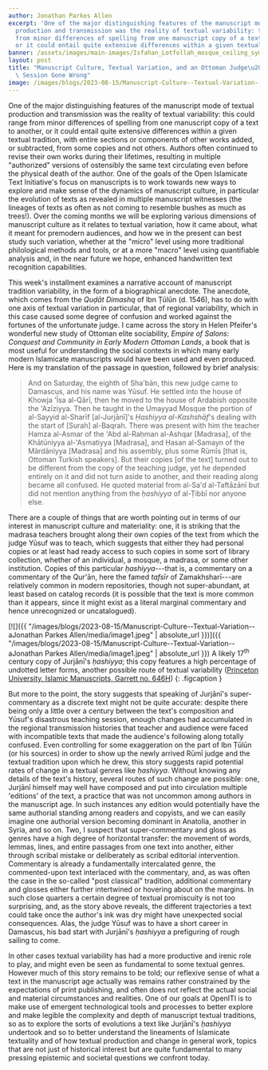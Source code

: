 ```yaml
---
author: Jonathan Parkes Allen
excerpt: 'One of the major distinguishing features of the manuscript mode of textual
  production and transmission was the reality of textual variability: this could range
  from minor differences of spelling from one manuscript copy of a text to another,
  or it could entail quite extensive differences within a given textual tradition,...'
banner: /assets/images/main-images/Isfahan_Lotfollah_mosque_ceiling_symmetric_narrow_border.png
layout: post
title: "Manuscript Culture, Textual Variation, and an Ottoman Judge\u2019s Teaching\
  \ Session Gone Wrong"
image: /images/blogs/2023-08-15/Manuscript-Culture--Textual-Variation--aJonathan Parkes Allen/media/image1.jpeg
---
```

One of the major distinguishing features of the manuscript mode of textual production and transmission was the reality of textual variability: this could range from minor differences of spelling from one manuscript copy of a text to another, or it could entail quite extensive differences within a given textual tradition, with entire sections or components of other works added, or subtracted, from some copies and not others. Authors often continued to revise their own works during their lifetimes, resulting in multiple "authorized" versions of ostensibly the same text circulating even before the physical death of the author. One of the goals of the Open Islamicate Text Initiative's focus on manuscripts is to work towards new ways to explore and make sense of the dynamics of manuscript culture, in particular the evolution of texts as revealed in multiple manuscript witnesses (the lineages of texts as often as not coming to resemble bushes as much as trees!). Over the coming months we will be exploring various dimensions of manuscript culture as it relates to textual variation, how it came about, what it meant for premodern audiences, and how we in the present can best study such variation, whether at the "micro" level using more traditional philological methods and tools, or at a more "macro" level using quantifiable analysis and, in the near future we hope, enhanced handwritten text recognition capabilities.

This week's installment examines a narrative account of manuscript tradition variability, in the form of a biographical anecdote. The anecdote, which comes from the *Quḍāt Dimashq* of Ibn Ṭūlūn (d. 1546), has to do with one axis of textual variation in particular, that of regional variability, which in this case caused some degree of confusion and worked against the fortunes of the unfortunate judge. I came across the story in Helen Pfeifer's wonderful new study of Ottoman elite sociability, *Empire of Salons: Conquest and Community in Early Modern Ottoman Lands*, a book that is most useful for understanding the social contexts in which many early modern Islamicate manuscripts would have been used and even produced. Here is my translation of the passage in question, followed by brief analysis:

> And on Saturday, the eighth of Sha'bān, this new judge came to Damascus, and his name was Yūsuf. He settled into the house of Khowja 'Īsa al-Qārī, then he moved to the house of Ardabish opposite the 'Azīziyya. Then he taught in the Umayyad Mosque the portion of al-Sayyid al-Sharīf \[al-Jurjānī\]'s *Ḥashiyya al-Kashshāf*'s dealing with the start of \[Surah\] al-Baqrah. There was present with him the teacher Hamza al-Asmar of the 'Abd al-Raḥman al-Ashqar \[Madrasa\], of the Khātūniyya al-'Aṣmatiyya \[Madrasa\], and Ḥasan al-Samayn of the Mārdāniyya \[Madrasa\] and his assembly, plus some Rūmīs \[that is, Ottoman Turkish speakers\]. But their copies \[of the text\] turned out to be different from the copy of the teaching judge, yet he depended entirely on it and did not turn aside to another, and their reading along became all confused. He quoted material from al-Sa'd al-Taftāzānī but did not mention anything from the *ḥashiyya* of al-Ṭibbī nor anyone else.

There are a couple of things that are worth pointing out in terms of our interest in manuscript culture and materiality: one, it is striking that the madrasa teachers brought along their own copies of the text from which the judge Yūsuf was to teach, which suggests that either they had personal copies or at least had ready access to such copies in some sort of library collection, whether of an individual, a mosque, a madrasa, or some other institution. Copies of this particular *ḥashiyya*---that is, a commentary on a commentary of the Qur'ān, here the famed *tafsīr* of Zamakhsharī---are relatively common in modern repositories, though not super-abundant, at least based on catalog records (it is possible that the text is more common than it appears, since it might exist as a literal marginal commentary and hence unrecognized or uncatalogued).

[![]({{ "/images/blogs/2023-08-15/Manuscript-Culture--Textual-Variation--aJonathan Parkes Allen/media/image1.jpeg" | absolute_url }})]({{ "/images/blogs/2023-08-15/Manuscript-Culture--Textual-Variation--aJonathan Parkes Allen/media/image1.jpeg" | absolute_url }})
A likely 17<sup>th</sup> century copy of Jurjānī's *ḥashiyya*; this copy features a high percentage of undotted letter forms, another possible route of textual variability ([Princeton University, Islamic Manuscripts, Garrett no. 646H](https://catalog.princeton.edu/catalog/9963577613506421))
{: .figcaption }

But more to the point, the story suggests that speaking of Jurjānī's super-commentary as a discrete text might not be quite accurate: despite there being only a little over a century between the text's composition and Yūsuf's disastrous teaching session, enough changes had accumulated in the regional transmission histories that teacher and audience were faced with incompatible texts that made the audience's following along totally confused. Even controlling for some exaggeration on the part of Ibn Ṭūlūn (or his sources) in order to show up the newly arrived Rūmī judge and the textual tradition upon which he drew, this story suggests rapid potential rates of change in a textual genres like *ḥashiyya*. Without knowing any details of the text's history, several routes of such change are possible: one, Jurjānī himself may well have composed and put into circulation multiple 'editions' of the text, a practice that was not uncommon among authors in the manuscript age. In such instances any edition would potentially have the same authorial standing among readers and copyists, and we can easily imagine one authorial version becoming dominant in Anatolia, another in Syria, and so on. Two, I suspect that super-commentary and gloss as genres have a high degree of horizontal transfer: the movement of words, lemmas, lines, and entire passages from one text into another, either through scribal mistake or deliberately as scribal editorial intervention. Commentary is already a fundamentally intercalated genre, the commented-upon text interlaced with the commentary, and, as was often the case in the so-called "post classical" tradition, additional commentary and glosses either further intertwined or hovering about on the margins. In such close quarters a certain degree of textual promiscuity is not too surprising, and, as the story above reveals, the different trajectories a text could take once the author's ink was dry might have unexpected social consequences. Alas, the judge Yūsuf was to have a short career in Damascus, his bad start with Jurjānī's *ḥashiyya* a prefiguring of rough sailing to come.

In other cases textual variability has had a more productive and irenic role to play, and might even be seen as fundamental to some textual genres. However much of this story remains to be told; our reflexive sense of what a text in the manuscript age actually was remains rather constrained by the expectations of print publishing, and often does not reflect the actual social and material circumstances and realities. One of our goals at OpenITI is to make use of emergent technological tools and processes to better explore and make legible the complexity and depth of manuscript textual traditions, so as to explore the sorts of evolutions a text like Jurjānī's *ḥashiyya* undertook and so to better understand the lineaments of Islamicate textuality and of how textual production and change in general work, topics that are not just of historical interest but are quite fundamental to many pressing epistemic and societal questions we confront today.
